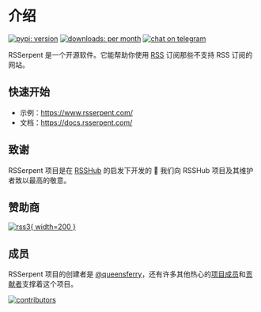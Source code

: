 # 介绍

[![pypi: version](https://img.shields.io/pypi/v/rsserpent)](https://pypi.org/project/rsserpent/)
[![downloads: per month](https://img.shields.io/pypi/dm/rsserpent)](https://pypi.org/project/rsserpent/)
[![chat on telegram](https://img.shields.io/badge/chat%20on-telegram-blue.svg)](https://t.me/rsserpent)

RSSerpent 是一个开源软件。它能帮助你使用 [RSS](https://zh.wikipedia.org/wiki/RSS) 订阅那些不支持 RSS 订阅的网站。

## 快速开始

- 示例：<https://www.rsserpent.com/>
- 文档：<https://docs.rsserpent.com/>

## 致谢
RSSerpent 项目是在 [RSSHub](https://github.com/DIYgod/RSSHub) 的启发下开发的 🎉 我们向 RSSHub 项目及其维护者致以最高的敬意。

## 赞助商

[![rss3](https://rss3.io/img/logo.e8745341.svg){ width=200 }](https://linktr.ee/rss3)

## 成员

RSSerpent 项目的创建者是 [@queensferry](https://github.com/queensferryme/)，还有许多其他热心的[项目成员](https://github.com/orgs/RSSerpent/people)和[贡献者](https://github.com/RSSerpent/RSSerpent/graphs/contributors)支撑着这个项目。

[![contributors](https://opencollective.com/RSSerpent/contributors.svg?avatarHeight=50)](https://github.com/RSSerpent/RSSerpent/graphs/contributors)
